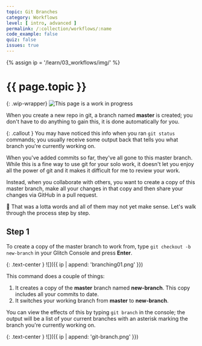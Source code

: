```yaml
---
topic: Git Branches
category: Workflows
level: [ intro, advanced ]
permalink: /:collection/workflows/:name
code_example: false
quiz: false
issues: true
---
```


{% assign ip = '/learn/03_workflows/img/' %}


# {{ page.topic }}

{: .wip-wrapper}
![This page is a work in progress](https://media.giphy.com/media/SwP1HunIXetehTvy43/giphy.gif)

When you create a new repo in git, a branch named **master** is created; you don't have to do anything to gain this, it is done automatically for you.

{: .callout }
You may have noticed this info when you ran `git status` commands; you usually receive some output back that tells you what branch you're currently working on.

When you've added commits so far, they've all gone to this master branch. While this is a fine way to use git for your solo work, it doesn't let you enjoy all the power of git and it makes it difficult for me to review your work.

Instead, when you collaborate with others, you want to create a copy of this master branch, make all your changes in that copy and then share your changes via GitHub in a pull request.

<span class="emoji">🤔</span> That was a lotta words and all of them may not yet make sense. Let's walk through the process step by step.

## Step 1
To create a copy of the master branch to work from, type `git checkout -b new-branch` in your Glitch Console and press **Enter**.

{: .text-center }
![]({{ ip | append: 'branching01.png' }})

This command does a couple of things:
1. It creates a copy of the **master** branch named **new-branch**. This copy includes all your commits to date.
1. It switches your working branch from **master** to **new-branch**.

You can view the effects of this by typing `git branch` in the console; the output will be a list of your current branches with an asterisk marking the branch you're currently working on.

{: .text-center }
![]({{ ip | append: 'git-branch.png' }})



